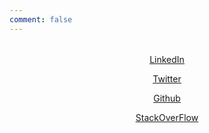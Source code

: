 ```yaml
---
comment: false
---
```


######

<div style="text-align: center">

<u>[LinkedIn](https://www.linkedin.com/in/vincent-njonge-528070178/) </u>

<u>[Twitter](https://twitter.com/lyraxvincent) </u>

<u>[Github](https://github.com/lyraxvincent) </u>

<u>[StackOverFlow](https://stackoverflow.com/users/11856808/lyrax) </u>

</div>